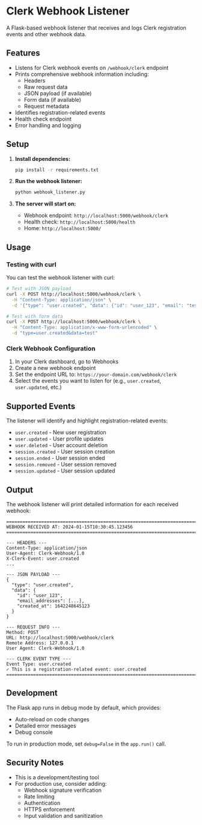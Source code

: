 # Clerk Webhook Listener

A Flask-based webhook listener that receives and logs Clerk registration events and other webhook data.

## Features

- Listens for Clerk webhook events on `/webhook/clerk` endpoint
- Prints comprehensive webhook information including:
  - Headers
  - Raw request data
  - JSON payload (if available)
  - Form data (if available)
  - Request metadata
- Identifies registration-related events
- Health check endpoint
- Error handling and logging

## Setup

1. **Install dependencies:**
   ```bash
   pip install -r requirements.txt
   ```

2. **Run the webhook listener:**
   ```bash
   python webhook_listener.py
   ```

3. **The server will start on:**
   - Webhook endpoint: `http://localhost:5000/webhook/clerk`
   - Health check: `http://localhost:5000/health`
   - Home: `http://localhost:5000/`

## Usage

### Testing with curl

You can test the webhook listener with curl:

```bash
# Test with JSON payload
curl -X POST http://localhost:5000/webhook/clerk \
  -H "Content-Type: application/json" \
  -d '{"type": "user.created", "data": {"id": "user_123", "email": "test@example.com"}}'

# Test with form data
curl -X POST http://localhost:5000/webhook/clerk \
  -H "Content-Type: application/x-www-form-urlencoded" \
  -d "type=user.created&data=test"
```

### Clerk Webhook Configuration

1. In your Clerk dashboard, go to Webhooks
2. Create a new webhook endpoint
3. Set the endpoint URL to: `https://your-domain.com/webhook/clerk`
4. Select the events you want to listen for (e.g., `user.created`, `user.updated`, etc.)

## Supported Events

The listener will identify and highlight registration-related events:
- `user.created` - New user registration
- `user.updated` - User profile updates
- `user.deleted` - User account deletion
- `session.created` - User session creation
- `session.ended` - User session ended
- `session.removed` - User session removed
- `session.updated` - User session updated

## Output

The webhook listener will print detailed information for each received webhook:

```
================================================================================
WEBHOOK RECEIVED AT: 2024-01-15T10:30:45.123456
================================================================================

--- HEADERS ---
Content-Type: application/json
User-Agent: Clerk-Webhook/1.0
X-Clerk-Event: user.created
...

--- JSON PAYLOAD ---
{
  "type": "user.created",
  "data": {
    "id": "user_123",
    "email_addresses": [...],
    "created_at": 1642248645123
  }
}

--- REQUEST INFO ---
Method: POST
URL: http://localhost:5000/webhook/clerk
Remote Address: 127.0.0.1
User Agent: Clerk-Webhook/1.0

--- CLERK EVENT TYPE ---
Event Type: user.created
✓ This is a registration-related event: user.created
================================================================================
```

## Development

The Flask app runs in debug mode by default, which provides:
- Auto-reload on code changes
- Detailed error messages
- Debug console

To run in production mode, set `debug=False` in the `app.run()` call.

## Security Notes

- This is a development/testing tool
- For production use, consider adding:
  - Webhook signature verification
  - Rate limiting
  - Authentication
  - HTTPS enforcement
  - Input validation and sanitization
